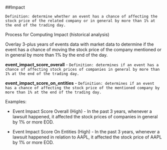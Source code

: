 ##Impact

`Definition: determine whether an event has a chance of affecting the stock price of the related company or in general by more than 1% at the end of the trading day.`

Process for Computing Impact (historical analysis)

Overlay 3-plus years of events data with market data to determine if the event has a chance of moving the stock price of the company mentioned or in general by more than 1% by the end of the day.

**event_impact_score_overall** - `Definition: determines if an event has a chance of affecting stock prices of companies in general by more than 1% at the end of the trading day.`

**event_impact_score_on_entities** - `Definition: determines if an event has a chance of affecting the stock price of the mentioned company by more than 1% at the end of the trading day.`

Examples:

- Event Impact Score Overall (High) - In the past 3 years, whenever a lawsuit happened, it affected the stock prices of companies in general by 1% or more EOD.

- Event Impact Score On Entities (High) - In the past 3 years, whenever a lawsuit happened in relation to AAPL, it affected the stock price of AAPL by 1% or more EOD.